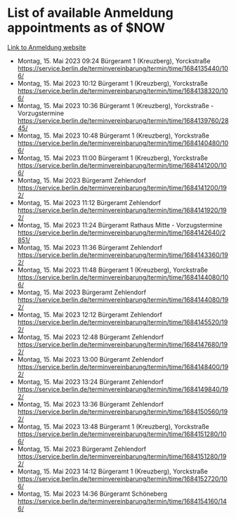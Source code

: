 # List of available Anmeldung appointments as of $NOW
[Link to Anmeldung website](https://service.berlin.de/terminvereinbarung/termin/tag.php?termin=1&anliegen[]=120686&dienstleisterlist=122210,122217,327316,122219,327312,122227,327314,122231,327346,122243,327348,122254,122252,329742,122260,329745,122262,329748,122271,327278,122273,327274,122277,327276,330436,122280,327294,122282,327290,122284,327292,122291,327270,122285,327266,122286,327264,122296,327268,150230,329760,122297,327286,122294,327284,122312,329763,122314,329775,122304,327330,122311,327334,122309,327332,317869,122281,327352,122279,329772,122283,122276,327324,122274,327326,122267,329766,122246,327318,122251,327320,122257,327322,122208,327298,122226,327300&herkunft=http%3A%2F%2Fservice.berlin.de%2Fdienstleistung%2F120686%2F)
- Montag, 15. Mai 2023 09:24 Bürgeramt 1 (Kreuzberg), Yorckstraße https://service.berlin.de/terminvereinbarung/termin/time/1684135440/106/
- Montag, 15. Mai 2023 10:12 Bürgeramt 1 (Kreuzberg), Yorckstraße https://service.berlin.de/terminvereinbarung/termin/time/1684138320/106/
- Montag, 15. Mai 2023 10:36 Bürgeramt 1 (Kreuzberg), Yorckstraße - Vorzugstermine https://service.berlin.de/terminvereinbarung/termin/time/1684139760/2845/
- Montag, 15. Mai 2023 10:48 Bürgeramt 1 (Kreuzberg), Yorckstraße https://service.berlin.de/terminvereinbarung/termin/time/1684140480/106/
- Montag, 15. Mai 2023 11:00 Bürgeramt 1 (Kreuzberg), Yorckstraße https://service.berlin.de/terminvereinbarung/termin/time/1684141200/106/
- Montag, 15. Mai 2023  Bürgeramt Zehlendorf https://service.berlin.de/terminvereinbarung/termin/time/1684141200/192/
- Montag, 15. Mai 2023 11:12 Bürgeramt Zehlendorf https://service.berlin.de/terminvereinbarung/termin/time/1684141920/192/
- Montag, 15. Mai 2023 11:24 Bürgeramt Rathaus Mitte - Vorzugstermine https://service.berlin.de/terminvereinbarung/termin/time/1684142640/2851/
- Montag, 15. Mai 2023 11:36 Bürgeramt Zehlendorf https://service.berlin.de/terminvereinbarung/termin/time/1684143360/192/
- Montag, 15. Mai 2023 11:48 Bürgeramt 1 (Kreuzberg), Yorckstraße https://service.berlin.de/terminvereinbarung/termin/time/1684144080/106/
- Montag, 15. Mai 2023  Bürgeramt Zehlendorf https://service.berlin.de/terminvereinbarung/termin/time/1684144080/192/
- Montag, 15. Mai 2023 12:12 Bürgeramt Zehlendorf https://service.berlin.de/terminvereinbarung/termin/time/1684145520/192/
- Montag, 15. Mai 2023 12:48 Bürgeramt Zehlendorf https://service.berlin.de/terminvereinbarung/termin/time/1684147680/192/
- Montag, 15. Mai 2023 13:00 Bürgeramt Zehlendorf https://service.berlin.de/terminvereinbarung/termin/time/1684148400/192/
- Montag, 15. Mai 2023 13:24 Bürgeramt Zehlendorf https://service.berlin.de/terminvereinbarung/termin/time/1684149840/192/
- Montag, 15. Mai 2023 13:36 Bürgeramt Zehlendorf https://service.berlin.de/terminvereinbarung/termin/time/1684150560/192/
- Montag, 15. Mai 2023 13:48 Bürgeramt 1 (Kreuzberg), Yorckstraße https://service.berlin.de/terminvereinbarung/termin/time/1684151280/106/
- Montag, 15. Mai 2023  Bürgeramt Zehlendorf https://service.berlin.de/terminvereinbarung/termin/time/1684151280/192/
- Montag, 15. Mai 2023 14:12 Bürgeramt 1 (Kreuzberg), Yorckstraße https://service.berlin.de/terminvereinbarung/termin/time/1684152720/106/
- Montag, 15. Mai 2023 14:36 Bürgeramt Schöneberg https://service.berlin.de/terminvereinbarung/termin/time/1684154160/146/
